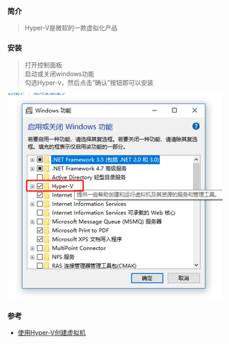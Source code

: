 ### 简介

>Hyper-V是微软的一款虚拟化产品

### 安装

>打开控制面板  
启动或关闭windows功能  
勾选Hyper-v，然后点击“确认”按钮即可以安装

![image](../image/hyper-v.png)

### 参考
 - [使用Hyper-V创建虚拟机](https://www.cnblogs.com/masterwen/p/4230385.html)
